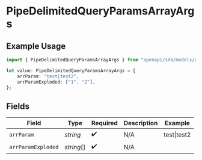 # PipeDelimitedQueryParamsArrayArgs

## Example Usage

```typescript
import { PipeDelimitedQueryParamsArrayArgs } from "openapi/sdk/models/operations";

let value: PipeDelimitedQueryParamsArrayArgs = {
    arrParam: "test|test2",
    arrParamExploded: ["1", "2"],
};
```

## Fields

| Field              | Type               | Required           | Description        | Example            |
| ------------------ | ------------------ | ------------------ | ------------------ | ------------------ |
| `arrParam`         | *string*           | :heavy_check_mark: | N/A                | test\|test2        |
| `arrParamExploded` | *string*[]         | :heavy_check_mark: | N/A                |                    |